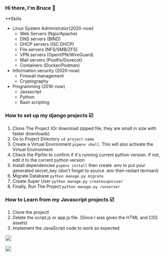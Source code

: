 ### Hi there, I'm Bruce 👋
**Skills
- Linux System Administrator(2020-now)
  - Web Servers (Ngix/Apache)
  - DNS servers (BIND)
  - DHCP servers (ISC DHCP)
  - File servers (NFS/SMB/ZFS)
  - VPN servers (OpenVPN/WireGuard)
  - Mail servers (Postfix/Dovecot)
  - Containers (Docker/Podman)
- Information security (2020-now) 
  - Firewall management
  - Cryptography 
- Programming (2016-now) 
  - Javascript
  - Python
  - Bash scripting 

### How to set up my django projects :ballot_box_with_check:
1. Clone The Project (Or download zipped file, they are small in size with faster downloads)
2. Go to Project Directory `cd project-name`
3. Create a Virtual Environment `pipenv shell`. This will also activate the Virtual Environment
4. Check the Pipfile to confirm if it's running current python version. If not, edit it to the current python version
5. Install dependencies `pipenv install` then create .env to put your generated secret_key (don't forget to source .env then restart termianl)
6. Migrate Database `python manage.py migrate`
7. Create Super User `python manage.py createsuperuser`
8. Finally, Run The Project `python manage.py runserver` 

### How to Learn from my Javascript projects :ballot_box_with_check:
1. Clone the projectl
2. Delete the script.js or app.js file. (Since I was given the HTML and CSS assets)
3. Implement the JavaScript code to work as expected.


<p align="center">

<a href="https://linkedin.com/in/bruceminanga" target="_blank"><img align="center" src="https://cdn.jsdelivr.net/npm/simple-icons@3.0.1/icons/linkedin.svg" alt="bruceminanga" height="20" width="20" /></a>
  
 <a href="https://www.hackerrank.com/bruceminanga" target="_blank"><img align="center" src="https://upload.wikimedia.org/wikipedia/commons/4/40/HackerRank_Icon-1000px.png" alt="bruceminanga" height="20" width="20" /></a> 
  
   

</p>


